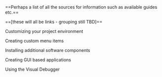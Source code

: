 ==Perhaps a list of all the sources for information such as available guides etc.==


==[these will all be links - grouping still TBD]==

Customizing your project environment 
    
Creating custom menu items

Installing additional software components

Creating GUI based applications

Using the Visual Debugger